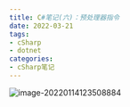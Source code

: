```yaml
---
title: C#笔记(六)：预处理器指令
date: 2022-03-21
tags:
- cSharp
- dotnet
categories:
- cSharp笔记
---
```


![image-20220114123508884](https://s2.loli.net/2022/01/14/5vxGzPpDq1TXS6w.png)